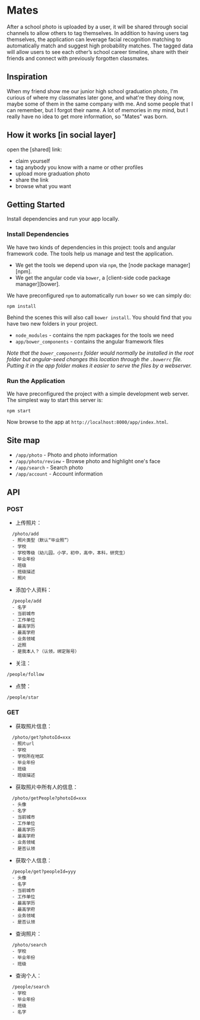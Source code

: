 # Mates

After a school photo is uploaded by a user, it will be shared through social channels to allow others to tag themselves. In addition to having users tag themselves, the application can leverage facial recognition matching to automatically match and suggest high probability matches. The tagged data will allow users to see each other’s school career timeline, share with their friends and connect with previously forgotten classmates.

## Inspiration

When my friend show me our junior high school graduation photo, I'm curious of where my classmates later gone, and what're they doing now, maybe some of them in the same company with me. And some people that I can remember, but I forgot their name. A lot of memories in my mind, but I really have no idea to get more information, so "Mates" was born.

## How it works [in social layer]

open the [shared] link:
* claim yourself
* tag anybody you know with a name or other profiles
* upload more graduation photo
* share the link
* browse what you want

## Getting Started

Install dependencies and run your app locally.

### Install Dependencies

We have two kinds of dependencies in this project: tools and angular framework code.  The tools help
us manage and test the application.

* We get the tools we depend upon via `npm`, the [node package manager][npm].
* We get the angular code via `bower`, a [client-side code package manager][bower].

We have preconfigured `npm` to automatically run `bower` so we can simply do:

```
npm install
```

Behind the scenes this will also call `bower install`.  You should find that you have two new
folders in your project.

* `node_modules` - contains the npm packages for the tools we need
* `app/bower_components` - contains the angular framework files

*Note that the `bower_components` folder would normally be installed in the root folder but
angular-seed changes this location through the `.bowerrc` file.  Putting it in the app folder makes
it easier to serve the files by a webserver.*

### Run the Application

We have preconfigured the project with a simple development web server.  The simplest way to start
this server is:

```
npm start
```

Now browse to the app at `http://localhost:8000/app/index.html`.


## Site map
* `/app/photo` - Photo and photo information
* `/app/photo/review` - Browse photo and highlight one's face
* `/app/search` - Search photo
* `/app/account` - Account information

## API

### POST
* 上传照片：
```
  /photo/add
  - 照片类型（默认“毕业照”）
  - 学校
  - 学校等级（幼儿园，小学，初中，高中，本科，研究生）
  - 毕业年份
  - 班级
  - 班级描述
  - 照片
```
* 添加个人资料：
```
  /people/add
  - 名字
  - 当前城市
  - 工作单位
  - 最高学历
  - 最高学府
  - 业务领域
  - 近照
  - 是我本人？（认领，绑定账号）
```
* 关注：
```
/people/follow
```
* 点赞：
```
/people/star
```

### GET
* 获取照片信息：
```
  /photo/get?photoId=xxx
  - 照片url
  - 学校
  - 学校所在地区
  - 毕业年份
  - 班级
  - 班级描述
```
* 获取照片中所有人的信息：
```
  /photo/getPeople?photoId=xxx
  - 头像
  - 名字
  - 当前城市
  - 工作单位
  - 最高学历
  - 最高学府
  - 业务领域
  - 是否认领
```
* 获取个人信息：
```
  /people/get?peopleId=yyy
  - 头像
  - 名字
  - 当前城市
  - 工作单位
  - 最高学历
  - 最高学府
  - 业务领域
  - 是否认领
```
* 查询照片：
```
  /photo/search
  - 学校
  - 毕业年份
  - 班级
```
* 查询个人：
```
  /people/search
  - 学校
  - 毕业年份
  - 班级
  - 名字
```
